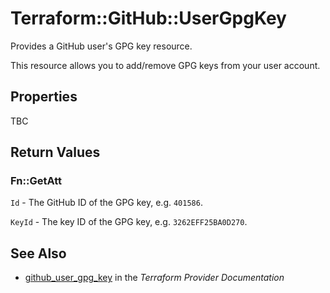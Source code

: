 # Terraform::GitHub::UserGpgKey

Provides a GitHub user's GPG key resource.

This resource allows you to add/remove GPG keys from your user account.

## Properties

TBC

## Return Values

### Fn::GetAtt

`Id` - The GitHub ID of the GPG key, e.g. `401586`.

`KeyId` - The key ID of the GPG key, e.g. `3262EFF25BA0D270`.

## See Also

* [github_user_gpg_key](https://www.terraform.io/docs/providers/github/r/user_gpg_key.html) in the _Terraform Provider Documentation_